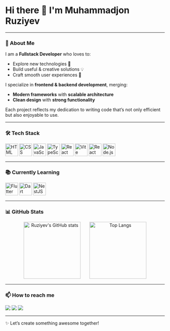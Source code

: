 
# Hi there 👋 I'm Muhammadjon Ruziyev  

---

### 🌟 About Me  

I am a **Fullstack Developer** who loves to:  
- Explore new technologies 🚀  
- Build useful & creative solutions 💡  
- Craft smooth user experiences 🎨  

I specialize in **frontend & backend development**, merging:  
- **Modern frameworks** with **scalable architecture**  
- **Clean design** with **strong functionality**  

Each project reflects my dedication to writing code that’s not only efficient but also enjoyable to use.  

---

### 🛠 Tech Stack

<p align="left">
  <img src="https://cdn.jsdelivr.net/gh/devicons/devicon@latest/icons/html5/html5-original.svg" width="40" height="40" alt="HTML" title="HTML"/>
  <img src="https://cdn.jsdelivr.net/gh/devicons/devicon@latest/icons/css3/css3-original.svg" width="40" height="40" alt="CSS" title="CSS"/>
  <img src="https://cdn.jsdelivr.net/gh/devicons/devicon@latest/icons/javascript/javascript-original.svg" width="40" height="40" alt="JavaScript" title="JavaScript"/>
  <img src="https://cdn.jsdelivr.net/gh/devicons/devicon@latest/icons/typescript/typescript-original.svg" width="40" height="40" alt="TypeScript" title="TypeScript"/>
  <img src="https://cdn.jsdelivr.net/gh/devicons/devicon@latest/icons/react/react-original.svg" width="40" height="40" alt="React" title="React"/>
  <img src="https://cdn.jsdelivr.net/gh/devicons/devicon@latest/icons/vite/vite-original.svg" width="40" height="40" alt="Vite" title="Vite"/>
  <img src="https://img.shields.io/badge/React%20Native-61DAFB?style=flat&logo=react&logoColor=000" height="40" alt="React Native" title="React Native"/>
  <img src="https://cdn.jsdelivr.net/gh/devicons/devicon@latest/icons/nodejs/nodejs-original.svg" width="40" height="40" alt="Node.js" title="Node.js"/>
</p>

---

### 📚 Currently Learning  

<p align="left">
  <img src="https://cdn.jsdelivr.net/gh/devicons/devicon@latest/icons/flutter/flutter-original.svg" width="40" height="40" alt="Flutter" title="Flutter"/>
  <img src="https://cdn.jsdelivr.net/gh/devicons/devicon@latest/icons/dart/dart-original.svg" width="40" height="40" alt="Dart" title="Dart"/>
  <img src="https://cdn.jsdelivr.net/gh/devicons/devicon@latest/icons/nestjs/nestjs-original.svg" width="40" height="40" alt="NestJS" title="NestJS"/>
</p>

---

### 📊 GitHub Stats

<p align="center">
  <img src="https://github-readme-stats.vercel.app/api?username=Muhammad-Ruziyev&show_icons=true&theme=radical" alt="Ruziyev's GitHub stats" height="180"/>
  &nbsp;&nbsp;&nbsp;&nbsp;&nbsp;
  <img src="https://github-readme-stats.vercel.app/api/top-langs/?username=Muhammad-Ruziyev&layout=compact&theme=radical" alt="Top Langs" height="180"/>
</p>

---

### 📫 How to reach me  

<p align="left">
  <a href="mailto:ruziyev01@list.ru"><img src="https://img.shields.io/badge/-Gmail-D14836?style=flat&logo=gmail&logoColor=white"/></a>
  <a href="https://t.me/scooby_bolshoy"><img src="https://img.shields.io/badge/-Telegram-2CA5E0?style=flat&logo=telegram&logoColor=white"/></a>
  <a href="https://github.com/Muhammad-Ruziyev"><img src="https://img.shields.io/badge/-GitHub-181717?style=flat&logo=github&logoColor=white"/></a>
</p>

---
✨ Let’s create something awesome together!
